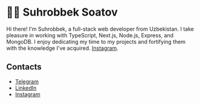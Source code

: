 # 👨‍💻 Suhrobbek Soatov

Hi there! I'm Suhrobbek, a full-stack web developer from Uzbekistan. I take pleasure in working with TypeScript, Next.js, Node.js, Express, and MongoDB. I enjoy dedicating my time to my projects and fortifying them with the knowledge I've acquired. [Instagram](https://instagram.com/svkhrobbeck/).

## Contacts

- [Telegram](https://t.me/svkhrobbeck/)
- [LinkedIn](https://www.linkedin.com/in/svkhrobbeck/)
- [Instagram](https://instagram.com/svkhrobbeck/)
